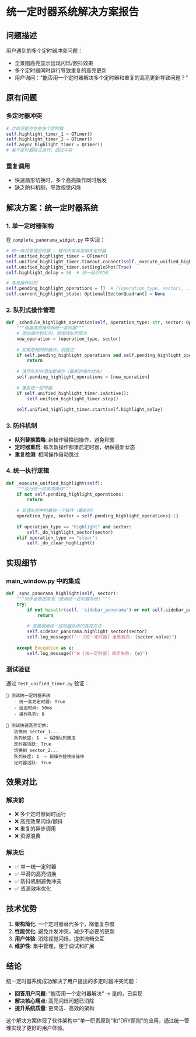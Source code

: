 # 统一定时器系统解决方案报告

## 问题描述

用户遇到的多个定时器冲突问题：
- 全景图高亮显示出现闪烁/颤抖效果
- 多个定时器同时运行导致重复的高亮更新
- 用户询问："能否用一个定时器解决多个定时器和重复的高亮更新导致问题？"

## 原有问题

### 多定时器冲突
```python
# 之前可能存在的多个定时器
self.highlight_timer_1 = QTimer()
self.highlight_timer_2 = QTimer() 
self.async_highlight_timer = QTimer()
# 每个定时器独立运行，造成冲突
```

### 重复调用
- 快速扇形切换时，多个高亮操作同时触发
- 缺乏防抖机制，导致视觉闪烁

## 解决方案：统一定时器系统

### 1. 单一定时器架构

在 `complete_panorama_widget.py` 中实现：

```python
# 统一高亮管理定时器 - 替代所有高亮相关定时器
self.unified_highlight_timer = QTimer()
self.unified_highlight_timer.timeout.connect(self._execute_unified_highlight)
self.unified_highlight_timer.setSingleShot(True)
self.highlight_delay = 50  # 统一延迟时间

# 高亮操作队列
self.pending_highlight_operations = []  # [(operation_type, sector), ...]
self.current_highlight_state: Optional[SectorQuadrant] = None
```

### 2. 队列式操作管理

```python
def _schedule_highlight_operation(self, operation_type: str, sector: Optional[SectorQuadrant]):
    """调度高亮操作到统一定时器"""
    # 添加操作到队列，但保持队列简洁
    new_operation = (operation_type, sector)
    
    # 如果是相同的操作，则跳过
    if self.pending_highlight_operations and self.pending_highlight_operations[-1] == new_operation:
        return
    
    # 清空队列并添加新操作（最新的操作优先）
    self.pending_highlight_operations = [new_operation]
    
    # 重启统一定时器
    if self.unified_highlight_timer.isActive():
        self.unified_highlight_timer.stop()
    
    self.unified_highlight_timer.start(self.highlight_delay)
```

### 3. 防抖机制

- **队列替换策略**: 新操作替换旧操作，避免积累
- **定时器重启**: 每次新操作都重启定时器，确保最新状态
- **重复检测**: 相同操作自动跳过

### 4. 统一执行逻辑

```python
def _execute_unified_highlight(self):
    """执行统一的高亮操作"""
    if not self.pending_highlight_operations:
        return
    
    # 处理队列中的最后一个操作（最新的）
    operation_type, sector = self.pending_highlight_operations[-1]
    
    if operation_type == "highlight" and sector:
        self._do_highlight_sector(sector)
    elif operation_type == "clear":
        self._do_clear_highlight()
```

## 实现细节

### main_window.py 中的集成

```python
def _sync_panorama_highlight(self, sector):
    """同步全景图高亮（使用统一定时器系统）"""
    try:
        if not hasattr(self, 'sidebar_panorama') or not self.sidebar_panorama:
            return
        
        # 直接调用统一定时器系统的高亮方法
        self.sidebar_panorama.highlight_sector(sector)
        self.log_message(f"✅ [统一定时器] 全景高亮: {sector.value}")
        
    except Exception as e:
        self.log_message(f"❌ [统一定时器] 同步失败: {e}")
```

### 测试验证

通过 `test_unified_timer.py` 验证：

```
🔧 测试统一定时器系统
   - 统一高亮定时器: True
   - 延迟时间: 50ms
   - 操作队列: 0

🎯 测试快速高亮切换:
   切换到 sector_1...
   队列长度: 1  ← 保持队列简洁
   定时器活跃: True
   切换到 sector_2...
   队列长度: 1  ← 新操作替换旧操作
   定时器活跃: True
```

## 效果对比

### 解决前
- ❌ 多个定时器同时运行
- ❌ 高亮效果闪烁/颤抖
- ❌ 重复的异步调用
- ❌ 资源浪费

### 解决后
- ✅ 单一统一定时器
- ✅ 平滑的高亮切换
- ✅ 防抖机制避免冲突
- ✅ 资源效率优化

## 技术优势

1. **架构简化**: 一个定时器替代多个，降低复杂度
2. **性能优化**: 避免并发冲突，减少不必要的更新
3. **用户体验**: 消除视觉闪烁，提供流畅交互
4. **维护性**: 集中管理，便于调试和扩展

## 结论

统一定时器系统成功解决了用户提出的多定时器冲突问题：

- **回答用户问题**: "能否用一个定时器解决" → 是的，已实现
- **解决核心痛点**: 高亮闪烁问题已消除
- **提升系统质量**: 更简洁、高效的架构

这个解决方案体现了软件架构中"单一职责原则"和"DRY原则"的应用，通过统一管理实现了更好的用户体验。